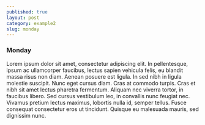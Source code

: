 ```yaml
---
published: true
layout: post
category: example2
slug: monday
---
```


### Monday

Lorem ipsum dolor sit amet, consectetur adipiscing elit. In pellentesque, ipsum ac ullamcorper faucibus, lectus sapien vehicula felis, eu blandit massa risus non diam. Aenean posuere est ligula. In sed nibh in ligula molestie suscipit. Nunc eget cursus diam. Cras at commodo turpis. Cras et nibh sit amet lectus pharetra fermentum. Aliquam nec viverra tortor, in faucibus libero. Sed cursus vestibulum leo, in convallis nunc feugiat nec. Vivamus pretium lectus maximus, lobortis nulla id, semper tellus. Fusce consequat consectetur eros ut tincidunt. Quisque eu malesuada mauris, sed dignissim nunc.

